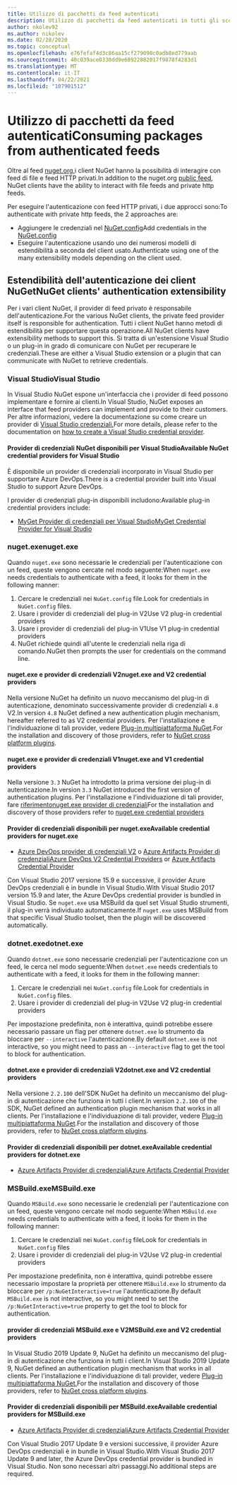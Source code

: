 ```yaml
---
title: Utilizzo di pacchetti da feed autenticati
description: Utilizzo di pacchetti da feed autenticati in tutti gli scenari client NuGet
author: nkolev92
ms.author: nikolev
ms.date: 02/28/2020
ms.topic: conceptual
ms.openlocfilehash: e76fefaf4d3c86aa15cf279090c0adb8ed779aab
ms.sourcegitcommit: 40c039ace0330dd9e68922882017f9878f4283d1
ms.translationtype: MT
ms.contentlocale: it-IT
ms.lasthandoff: 04/22/2021
ms.locfileid: "107901512"
---
```

# <a name="consuming-packages-from-authenticated-feeds"></a><span data-ttu-id="55e82-103">Utilizzo di pacchetti da feed autenticati</span><span class="sxs-lookup"><span data-stu-id="55e82-103">Consuming packages from authenticated feeds</span></span>

<span data-ttu-id="55e82-104">Oltre al feed [nuget.org,](https://api.nuget.org/v3/index.json)i client NuGet hanno la possibilità di interagire con feed di file e feed HTTP privati.</span><span class="sxs-lookup"><span data-stu-id="55e82-104">In addition to the nuget.org [public feed](https://api.nuget.org/v3/index.json), NuGet clients have the ability to interact with file feeds and private http feeds.</span></span>


<span data-ttu-id="55e82-105">Per eseguire l'autenticazione con feed HTTP privati, i due approcci sono:</span><span class="sxs-lookup"><span data-stu-id="55e82-105">To authenticate with private http feeds, the 2 approaches are:</span></span>

* <span data-ttu-id="55e82-106">Aggiungere le credenziali nel [NuGet.config](../reference/nuget-config-file.md#packagesourcecredentials)</span><span class="sxs-lookup"><span data-stu-id="55e82-106">Add credentials in the [NuGet.config](../reference/nuget-config-file.md#packagesourcecredentials)</span></span>
* <span data-ttu-id="55e82-107">Eseguire l'autenticazione usando uno dei numerosi modelli di estendibilità a seconda del client usato.</span><span class="sxs-lookup"><span data-stu-id="55e82-107">Authenticate using one of the many extensibility models depending on the client used.</span></span>

## <a name="nuget-clients-authentication-extensibility"></a><span data-ttu-id="55e82-108">Estendibilità dell'autenticazione dei client NuGet</span><span class="sxs-lookup"><span data-stu-id="55e82-108">NuGet clients' authentication extensibility</span></span>

<span data-ttu-id="55e82-109">Per i vari client NuGet, il provider di feed privato è responsabile dell'autenticazione.</span><span class="sxs-lookup"><span data-stu-id="55e82-109">For the various NuGet clients, the private feed provider itself is responsible for authentication.</span></span>
<span data-ttu-id="55e82-110">Tutti i client NuGet hanno metodi di estendibilità per supportare questa operazione.</span><span class="sxs-lookup"><span data-stu-id="55e82-110">All NuGet clients have extensibility methods to support this.</span></span> <span data-ttu-id="55e82-111">Si tratta di un'estensione Visual Studio o un plug-in in grado di comunicare con NuGet per recuperare le credenziali.</span><span class="sxs-lookup"><span data-stu-id="55e82-111">These are either a Visual Studio extension or a plugin that can communicate with NuGet to retrieve credentials.</span></span>

### <a name="visual-studio"></a><span data-ttu-id="55e82-112">Visual Studio</span><span class="sxs-lookup"><span data-stu-id="55e82-112">Visual Studio</span></span>

<span data-ttu-id="55e82-113">In Visual Studio NuGet espone un'interfaccia che i provider di feed possono implementare e fornire ai clienti.</span><span class="sxs-lookup"><span data-stu-id="55e82-113">In Visual Studio, NuGet exposes an interface that feed providers can implement and provide to their customers.</span></span> <span data-ttu-id="55e82-114">Per altre informazioni, vedere la documentazione su come creare un provider di [Visual Studio credenziali.](../reference/extensibility/NuGet-Credential-Providers-for-Visual-Studio.md)</span><span class="sxs-lookup"><span data-stu-id="55e82-114">For more details, please refer to the documentation on [how to create a Visual Studio credential provider](../reference/extensibility/NuGet-Credential-Providers-for-Visual-Studio.md).</span></span>

#### <a name="available-nuget-credential-providers-for-visual-studio"></a><span data-ttu-id="55e82-115">Provider di credenziali NuGet disponibili per Visual Studio</span><span class="sxs-lookup"><span data-stu-id="55e82-115">Available NuGet credential providers for Visual Studio</span></span>

<span data-ttu-id="55e82-116">È disponibile un provider di credenziali incorporato in Visual Studio per supportare Azure DevOps.</span><span class="sxs-lookup"><span data-stu-id="55e82-116">There is a credential provider built into Visual Studio to support Azure DevOps.</span></span>


<span data-ttu-id="55e82-117">I provider di credenziali plug-in disponibili includono:</span><span class="sxs-lookup"><span data-stu-id="55e82-117">Available plug-in credential providers include:</span></span>

* [<span data-ttu-id="55e82-118">MyGet Provider di credenziali per Visual Studio</span><span class="sxs-lookup"><span data-stu-id="55e82-118">MyGet Credential Provider for Visual Studio</span></span>](http://docs.myget.org/docs/reference/credential-provider-for-visual-studio)

### <a name="nugetexe"></a><span data-ttu-id="55e82-119">nuget.exe</span><span class="sxs-lookup"><span data-stu-id="55e82-119">nuget.exe</span></span>

<span data-ttu-id="55e82-120">Quando `nuget.exe` sono necessarie le credenziali per l'autenticazione con un feed, queste vengono cercate nel modo seguente:</span><span class="sxs-lookup"><span data-stu-id="55e82-120">When `nuget.exe` needs credentials to authenticate with a feed, it looks for them in the following manner:</span></span>

1. <span data-ttu-id="55e82-121">Cercare le credenziali nei `NuGet.config` file.</span><span class="sxs-lookup"><span data-stu-id="55e82-121">Look for credentials in `NuGet.config` files.</span></span>
1. <span data-ttu-id="55e82-122">Usare i provider di credenziali del plug-in V2</span><span class="sxs-lookup"><span data-stu-id="55e82-122">Use V2 plug-in credential providers</span></span>
1. <span data-ttu-id="55e82-123">Usare i provider di credenziali del plug-in V1</span><span class="sxs-lookup"><span data-stu-id="55e82-123">Use V1 plug-in credential providers</span></span>
1. <span data-ttu-id="55e82-124">NuGet richiede quindi all'utente le credenziali nella riga di comando.</span><span class="sxs-lookup"><span data-stu-id="55e82-124">NuGet then prompts the user for credentials on the command line.</span></span>

#### <a name="nugetexe-and-v2-credential-providers"></a><span data-ttu-id="55e82-125">nuget.exe e provider di credenziali V2</span><span class="sxs-lookup"><span data-stu-id="55e82-125">nuget.exe and V2 credential providers</span></span>

<span data-ttu-id="55e82-126">Nella versione NuGet ha definito un nuovo meccanismo del plug-in di autenticazione, denominato successivamente provider di credenziali `4.8` V2.</span><span class="sxs-lookup"><span data-stu-id="55e82-126">In version `4.8` NuGet defined a new authentication plugin mechanism, hereafter referred to as V2 credential providers.</span></span>
<span data-ttu-id="55e82-127">Per l'installazione e l'individuazione di tali provider, vedere [Plug-in multipiattaforma NuGet](../reference/extensibility/NuGet-Cross-Platform-Plugins.md#plugin-installation-and-discovery).</span><span class="sxs-lookup"><span data-stu-id="55e82-127">For the installation and discovery of those providers, refer to [NuGet cross platform plugins](../reference/extensibility/NuGet-Cross-Platform-Plugins.md#plugin-installation-and-discovery).</span></span>

#### <a name="nugetexe-and-v1-credential-providers"></a><span data-ttu-id="55e82-128">nuget.exe e provider di credenziali V1</span><span class="sxs-lookup"><span data-stu-id="55e82-128">nuget.exe and V1 credential providers</span></span>

<span data-ttu-id="55e82-129">Nella versione `3.3` NuGet ha introdotto la prima versione dei plug-in di autenticazione.</span><span class="sxs-lookup"><span data-stu-id="55e82-129">In version `3.3` NuGet introduced the first version of authentication plugins.</span></span>
<span data-ttu-id="55e82-130">Per l'installazione e l'individuazione di tali provider, fare [ riferimentonuget.exe provider di credenziali](../reference/extensibility/nuget-exe-Credential-Providers.md#nugetexe-credential-provider-discovery)</span><span class="sxs-lookup"><span data-stu-id="55e82-130">For the installation and discovery of those providers refer to [nuget.exe credential providers](../reference/extensibility/nuget-exe-Credential-Providers.md#nugetexe-credential-provider-discovery)</span></span>

#### <a name="available-credential-providers-for-nugetexe"></a><span data-ttu-id="55e82-131">Provider di credenziali disponibili per nuget.exe</span><span class="sxs-lookup"><span data-stu-id="55e82-131">Available credential providers for nuget.exe</span></span>

* <span data-ttu-id="55e82-132">[Azure DevOps provider di credenziali V2](/azure/devops/artifacts/nuget/nuget-exe#add-a-feed-to-nuget-482-or-later) o [Azure Artifacts Provider di credenziali](https://github.com/microsoft/artifacts-credprovider)</span><span class="sxs-lookup"><span data-stu-id="55e82-132">[Azure DevOps V2 Credential Providers](/azure/devops/artifacts/nuget/nuget-exe#add-a-feed-to-nuget-482-or-later) or [Azure Artifacts Credential Provider](https://github.com/microsoft/artifacts-credprovider)</span></span>

<span data-ttu-id="55e82-133">Con Visual Studio 2017 versione 15.9 e successive, il provider Azure DevOps credenziali è in bundle in Visual Studio.</span><span class="sxs-lookup"><span data-stu-id="55e82-133">With Visual Studio 2017 version 15.9 and later, the Azure DevOps credential provider is bundled in Visual Studio.</span></span>
<span data-ttu-id="55e82-134">Se `nuget.exe` usa MSBuild da quel set Visual Studio strumenti, il plug-in verrà individuato automaticamente.</span><span class="sxs-lookup"><span data-stu-id="55e82-134">If `nuget.exe` uses MSBuild from that specific Visual Studio toolset, then the plugin will be discovered automatically.</span></span>

### <a name="dotnetexe"></a><span data-ttu-id="55e82-135">dotnet.exe</span><span class="sxs-lookup"><span data-stu-id="55e82-135">dotnet.exe</span></span>

<span data-ttu-id="55e82-136">Quando `dotnet.exe` sono necessarie credenziali per l'autenticazione con un feed, le cerca nel modo seguente:</span><span class="sxs-lookup"><span data-stu-id="55e82-136">When `dotnet.exe` needs credentials to authenticate with a feed, it looks for them in the following manner:</span></span>

1. <span data-ttu-id="55e82-137">Cercare le credenziali nei `NuGet.config` file.</span><span class="sxs-lookup"><span data-stu-id="55e82-137">Look for credentials in `NuGet.config` files.</span></span>
1. <span data-ttu-id="55e82-138">Usare i provider di credenziali del plug-in V2</span><span class="sxs-lookup"><span data-stu-id="55e82-138">Use V2 plug-in credential providers</span></span>

<span data-ttu-id="55e82-139">Per impostazione predefinita, non è interattiva, quindi potrebbe essere necessario passare un flag per ottenere `dotnet.exe` lo strumento da bloccare per `--interactive` l'autenticazione.</span><span class="sxs-lookup"><span data-stu-id="55e82-139">By default `dotnet.exe` is not interactive, so you might need to pass an `--interactive` flag to get the tool to block for authentication.</span></span>

#### <a name="dotnetexe-and-v2-credential-providers"></a><span data-ttu-id="55e82-140">dotnet.exe e provider di credenziali V2</span><span class="sxs-lookup"><span data-stu-id="55e82-140">dotnet.exe and V2 credential providers</span></span>

<span data-ttu-id="55e82-141">Nella versione `2.2.100` dell'SDK NuGet ha definito un meccanismo del plug-in di autenticazione che funziona in tutti i client.</span><span class="sxs-lookup"><span data-stu-id="55e82-141">In version `2.2.100` of the SDK, NuGet defined an authentication plugin mechanism that works in all clients.</span></span>
<span data-ttu-id="55e82-142">Per l'installazione e l'individuazione di tali provider, vedere [Plug-in multipiattaforma NuGet](../reference/extensibility/NuGet-Cross-Platform-Plugins.md#plugin-installation-and-discovery).</span><span class="sxs-lookup"><span data-stu-id="55e82-142">For the installation and discovery of those providers, refer to [NuGet cross platform plugins](../reference/extensibility/NuGet-Cross-Platform-Plugins.md#plugin-installation-and-discovery).</span></span>

#### <a name="available-credential-providers-for-dotnetexe"></a><span data-ttu-id="55e82-143">Provider di credenziali disponibili per dotnet.exe</span><span class="sxs-lookup"><span data-stu-id="55e82-143">Available credential providers for dotnet.exe</span></span>

* [<span data-ttu-id="55e82-144">Azure Artifacts Provider di credenziali</span><span class="sxs-lookup"><span data-stu-id="55e82-144">Azure Artifacts Credential Provider</span></span>](https://github.com/microsoft/artifacts-credprovider)

### <a name="msbuildexe"></a><span data-ttu-id="55e82-145">MSBuild.exe</span><span class="sxs-lookup"><span data-stu-id="55e82-145">MSBuild.exe</span></span>

<span data-ttu-id="55e82-146">Quando `MSBuild.exe` sono necessarie le credenziali per l'autenticazione con un feed, queste vengono cercate nel modo seguente:</span><span class="sxs-lookup"><span data-stu-id="55e82-146">When `MSBuild.exe` needs credentials to authenticate with a feed, it looks for them in the following manner:</span></span>

1. <span data-ttu-id="55e82-147">Cercare le credenziali nei `NuGet.config` file</span><span class="sxs-lookup"><span data-stu-id="55e82-147">Look for credentials in `NuGet.config` files</span></span>
1. <span data-ttu-id="55e82-148">Usare i provider di credenziali del plug-in V2</span><span class="sxs-lookup"><span data-stu-id="55e82-148">Use V2 plug-in credential providers</span></span>

<span data-ttu-id="55e82-149">Per impostazione predefinita, non è interattiva, quindi potrebbe essere necessario impostare la proprietà per ottenere `MSBuild.exe` lo strumento da bloccare per `/p:NuGetInteractive=true` l'autenticazione.</span><span class="sxs-lookup"><span data-stu-id="55e82-149">By default `MSBuild.exe` is not interactive, so you might need to set the `/p:NuGetInteractive=true` property to get the tool to block for authentication.</span></span>

#### <a name="msbuildexe-and-v2-credential-providers"></a><span data-ttu-id="55e82-150">provider di credenziali MSBuild.exe e V2</span><span class="sxs-lookup"><span data-stu-id="55e82-150">MSBuild.exe and V2 credential providers</span></span>

<span data-ttu-id="55e82-151">In Visual Studio 2019 Update 9, NuGet ha definito un meccanismo del plug-in di autenticazione che funziona in tutti i client.</span><span class="sxs-lookup"><span data-stu-id="55e82-151">In Visual Studio 2019 Update 9, NuGet defined an authentication plugin mechanism that works in all clients.</span></span>
<span data-ttu-id="55e82-152">Per l'installazione e l'individuazione di tali provider, vedere [Plug-in multipiattaforma NuGet.](../reference/extensibility/NuGet-Cross-Platform-Plugins.md#plugin-installation-and-discovery)</span><span class="sxs-lookup"><span data-stu-id="55e82-152">For the installation and discovery of those providers, refer to [NuGet cross platform plugins](../reference/extensibility/NuGet-Cross-Platform-Plugins.md#plugin-installation-and-discovery).</span></span>

#### <a name="available-credential-providers-for-msbuildexe"></a><span data-ttu-id="55e82-153">Provider di credenziali disponibili per MSBuild.exe</span><span class="sxs-lookup"><span data-stu-id="55e82-153">Available credential providers for MSBuild.exe</span></span>

* [<span data-ttu-id="55e82-154">Azure Artifacts Provider di credenziali</span><span class="sxs-lookup"><span data-stu-id="55e82-154">Azure Artifacts Credential Provider</span></span>](https://github.com/microsoft/artifacts-credprovider)

<span data-ttu-id="55e82-155">Con Visual Studio 2017 Update 9 e versioni successive, il provider Azure DevOps credenziali è in bundle in Visual Studio.</span><span class="sxs-lookup"><span data-stu-id="55e82-155">With Visual Studio 2017 Update 9 and later, the Azure DevOps credential provider is bundled in Visual Studio.</span></span> <span data-ttu-id="55e82-156">Non sono necessari altri passaggi.</span><span class="sxs-lookup"><span data-stu-id="55e82-156">No additional steps are required.</span></span>
